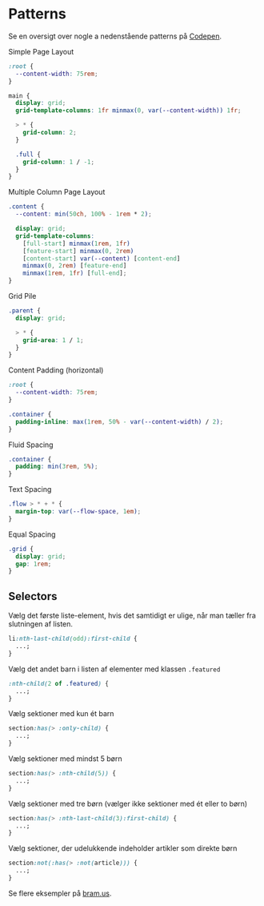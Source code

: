 # Patterns

Se en oversigt over nogle a nedenstående patterns på [Codepen](https://codepen.io/collection/pgYZjB).

Simple Page Layout

```css
:root {
  --content-width: 75rem;
}

main {
  display: grid;
  grid-template-columns: 1fr minmax(0, var(--content-width)) 1fr;

  > * {
    grid-column: 2;
  }

  .full {
    grid-column: 1 / -1;
  }
}
```

Multiple Column Page Layout

```css
.content {
  --content: min(50ch, 100% - 1rem * 2);

  display: grid;
  grid-template-columns:
    [full-start] minmax(1rem, 1fr)
    [feature-start] minmax(0, 2rem)
    [content-start] var(--content) [content-end]
    minmax(0, 2rem) [feature-end]
    minmax(1rem, 1fr) [full-end];
}
```

Grid Pile

```css
.parent {
  display: grid;

  > * {
    grid-area: 1 / 1;
  }
}
```

Content Padding (horizontal)

```css
:root {
  --content-width: 75rem;
}

.container {
  padding-inline: max(1rem, 50% - var(--content-width) / 2);
}
```

Fluid Spacing

```css
.container {
  padding: min(3rem, 5%);
}
```

Text Spacing

```css
.flow > * + * {
  margin-top: var(--flow-space, 1em);
}
```

Equal Spacing

```css
.grid {
  display: grid;
  gap: 1rem;
}
```

## Selectors

Vælg det første liste-element, hvis det samtidigt er ulige, når man tæller fra slutningen af listen.

```css
li:nth-last-child(odd):first-child {
  ...;
}
```

Vælg det andet barn i listen af elementer med klassen `.featured`

```css
:nth-child(2 of .featured) {
  ...;
}
```

Vælg sektioner med kun ét barn

```css
section:has(> :only-child) {
  ...;
}
```

Vælg sektioner med mindst 5 børn

```css
section:has(> :nth-child(5)) {
  ...;
}
```

Vælg sektioner med tre børn (vælger ikke sektioner med ét eller to børn)

```css
section:has(> :nth-last-child(3):first-child) {
  ...;
}
```

Vælg sektioner, der udelukkende indeholder artikler som direkte børn

```css
section:not(:has(> :not(article))) {
  ...;
}
```

Se flere eksempler på [bram.us](https://www.bram.us/2022/11/17/style-a-parent-element-based-on-its-number-of-children-using-css-has/).

